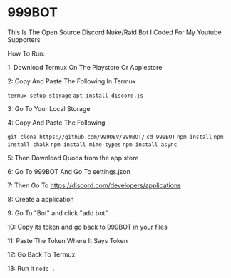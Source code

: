 # 999BOT
This Is The Open Source Discord Nuke/Raid Bot I Coded For My Youtube Supporters

How To Run:

1: Download Termux On The Playstore Or Applestore

2: Copy And Paste The Following In Termux

``termux-setup-storage``
``apt install discord.js``

3: Go To Your Local Storage

4: Copy And Paste The Following

``git clone https://github.com/999DEV/999BOT/``
``cd 999BOT``
``npm install``
``npm install chalk``
``npm install mime-types``
``npm install async``

5: Then Download Quoda from the app store

6: Go To 999BOT And Go To settings.json

7: Then Go To https://discord.com/developers/applications

8: Create a application

9: Go To "Bot" and click "add bot"

10: Copy its token and go back to 999BOT in your files

11: Paste The Token Where It Says Token

12: Go Back To Termux

13: Run it ``node .``
